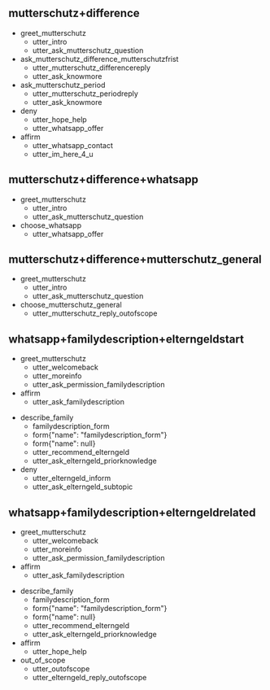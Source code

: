 ## mutterschutz+difference
<!-- TODO: greet mutterschutz as Platzhalter until get started custom action implemented -->
* greet_mutterschutz   
  - utter_intro
  - utter_ask_mutterschutz_question
* ask_mutterschutz_difference_mutterschutzfrist
  - utter_mutterschutz_differencereply
  - utter_ask_knowmore
* ask_mutterschutz_period
  - utter_mutterschutz_periodreply
  - utter_ask_knowmore
* deny
  - utter_hope_help
  - utter_whatsapp_offer
* affirm
  - utter_whatsapp_contact
  - utter_im_here_4_u

<!-- TODO: what if user wants to stay in FPO and not switch to WA -->

## mutterschutz+difference+whatsapp
* greet_mutterschutz   
  - utter_intro
  - utter_ask_mutterschutz_question
* choose_whatsapp
  - utter_whatsapp_offer

## mutterschutz+difference+mutterschutz_general
* greet_mutterschutz   
  - utter_intro
  - utter_ask_mutterschutz_question
* choose_mutterschutz_general
  - utter_mutterschutz_reply_outofscope

## whatsapp+familydescription+elterngeldstart
* greet_mutterschutz
  - utter_welcomeback
  - utter_moreinfo
  - utter_ask_permission_familydescription
* affirm
  - utter_ask_familydescription
<!-- fill family form -->
* describe_family
  - familydescription_form
  - form{"name": "familydescription_form"}
  - form{"name": null}
  - utter_recommend_elterngeld
  - utter_ask_elterngeld_priorknowledge
* deny
  - utter_elterngeld_inform
  - utter_ask_elterngeld_subtopic

## whatsapp+familydescription+elterngeldrelated
* greet_mutterschutz
  - utter_welcomeback
  - utter_moreinfo
  - utter_ask_permission_familydescription
* affirm
  - utter_ask_familydescription
<!-- fill family form -->
* describe_family
  - familydescription_form
  - form{"name": "familydescription_form"}
  - form{"name": null}
  - utter_recommend_elterngeld
  - utter_ask_elterngeld_priorknowledge
* affirm
  - utter_hope_help
* out_of_scope
  - utter_outofscope
  - utter_elterngeld_reply_outofscope